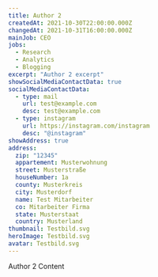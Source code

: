 ```yaml
---
title: Author 2
createdAt: 2021-10-30T22:00:00.000Z
changedAt: 2021-10-31T16:00:00.000Z
mainJob: CEO
jobs:
  - Research
  - Analytics
  - Blogging
excerpt: "Author 2 excerpt"
showSocialMediaContactData: true
socialMediaContactData:
  - type: mail
    url: test@example.com
    desc: test@example.com
  - type: instagram
    url: https://instagram.com/instagram
    desc: "@instagram"
showAddress: true
address:
  zip: "12345"
  appartement: Musterwohnung
  street: Musterstraße
  houseNumber: 1a
  county: Musterkreis
  city: Musterdorf
  name: Test Mitarbeiter
  co: Mitarbeiter Firma
  state: Musterstaat
  country: Musterland
thumbnail: Testbild.svg
heroImage: Testbild.svg
avatar: Testbild.svg
---
```


Author 2 Content